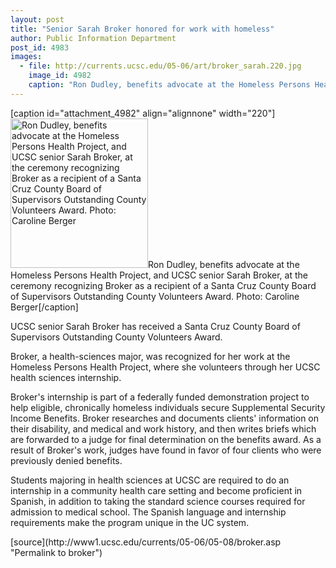 ```yaml
---
layout: post
title: "Senior Sarah Broker honored for work with homeless"
author: Public Information Department
post_id: 4983
images:
  - file: http://currents.ucsc.edu/05-06/art/broker_sarah.220.jpg
    image_id: 4982
    caption: "Ron Dudley, benefits advocate at the Homeless Persons Health Project, and UCSC senior Sarah Broker, at the ceremony recognizing Broker as a recipient of a Santa Cruz County Board of Supervisors Outstanding County Volunteers Award. Photo: Caroline Berger"
---
```


[caption id="attachment_4982" align="alignnone" width="220"]<a href="http://localhost/mysite/wp-content/uploads/2006/05/broker_sarah.220.jpg"><img class="size-full wp-image-4982" src="http://localhost/mysite/wp-content/uploads/2006/05/broker_sarah.220.jpg" alt="Ron Dudley, benefits advocate at the Homeless Persons Health Project, and UCSC senior Sarah Broker, at the ceremony recognizing Broker as a recipient of a Santa Cruz County Board of Supervisors Outstanding County Volunteers Award. Photo: Caroline Berger" width="220" height="239" /></a>Ron Dudley, benefits advocate at the Homeless Persons Health Project, and UCSC senior Sarah Broker, at the ceremony recognizing Broker as a recipient of a Santa Cruz County Board of Supervisors Outstanding County Volunteers Award. Photo: Caroline Berger[/caption]
<a name="content" id="content"></a>
<p>
  UCSC senior Sarah Broker has received a Santa Cruz County Board of Supervisors Outstanding County Volunteers Award.
</p>
<p>
  Broker, a health-sciences major, was recognized for her work at the Homeless Persons Health Project, where she volunteers through her UCSC health sciences internship.
</p>
<p>
  Broker's internship is part of a federally funded demonstration project to help eligible, chronically homeless individuals secure Supplemental Security Income Benefits. Broker researches and documents clients' information on their disability, and medical and work history, and then writes briefs which are forwarded to a judge for final determination on the benefits award. As a result of Broker's work, judges have found in favor of four clients who were previously denied benefits.
</p>
<p>
  Students majoring in health sciences at UCSC are required to do an internship in a community health care setting and become proficient in Spanish, in addition to taking the standard science courses required for admission to medical school. The Spanish language and internship requirements make the program unique in the UC system.
</p>
[source](http://www1.ucsc.edu/currents/05-06/05-08/broker.asp "Permalink to broker")
